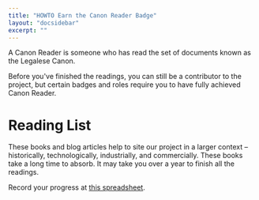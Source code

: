 ```yaml
---
title: "HOWTO Earn the Canon Reader Badge"
layout: "docsidebar"
excerpt: ""
---
```

A Canon Reader is someone who has read the set of documents known as the Legalese Canon.

Before you've finished the readings, you can still be a contributor to the project, but certain badges and roles require you to have fully achieved Canon Reader.

# Reading List

These books and blog articles help to site our project in a larger context – historically, technologically, industrially, and commercially. These books take a long time to absorb. It may take you over a year to finish all the readings.

Record your progress at [this spreadsheet](https://docs.google.com/spreadsheets/d/15AIDqmW4ZaJejy5yX8yq5KozzWZ5XDHhs40jRtQj1Sc/edit#gid=0).
